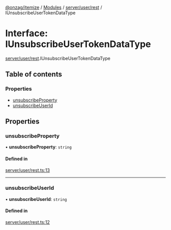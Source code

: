 [@onzag/itemize](../README.md) / [Modules](../modules.md) / [server/user/rest](../modules/server_user_rest.md) / IUnsubscribeUserTokenDataType

# Interface: IUnsubscribeUserTokenDataType

[server/user/rest](../modules/server_user_rest.md).IUnsubscribeUserTokenDataType

## Table of contents

### Properties

- [unsubscribeProperty](server_user_rest.IUnsubscribeUserTokenDataType.md#unsubscribeproperty)
- [unsubscribeUserId](server_user_rest.IUnsubscribeUserTokenDataType.md#unsubscribeuserid)

## Properties

### unsubscribeProperty

• **unsubscribeProperty**: `string`

#### Defined in

[server/user/rest.ts:13](https://github.com/onzag/itemize/blob/5c2808d3/server/user/rest.ts#L13)

___

### unsubscribeUserId

• **unsubscribeUserId**: `string`

#### Defined in

[server/user/rest.ts:12](https://github.com/onzag/itemize/blob/5c2808d3/server/user/rest.ts#L12)
